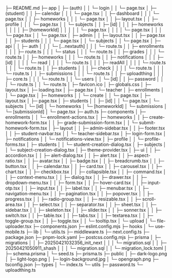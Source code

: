├─ README.md
├─ app
│ ├─ (auth)
│ │ └─ login
│ │ └─ page.tsx
│ ├─ (student)
│ │ ├─ calendar
│ │ │ └─ page.tsx
│ │ ├─ dashboard
│ │ │ └─ page.tsx
│ │ ├─ homeworks
│ │ │ └─ page.tsx
│ │ ├─ layout.tsx
│ │ ├─ profile
│ │ │ └─ page.tsx
│ │ └─ subjects
│ │ ├─ [id]
│ │ │ ├─ homeworks
│ │ │ │ ├─ [homeworkId]
│ │ │ │ │ └─ page.tsx
│ │ │ │ └─ page.tsx
│ │ │ └─ page.tsx
│ │ └─ page.tsx
│ ├─ admin
│ │ ├─ layout.tsx
│ │ ├─ page.tsx
│ │ ├─ students
│ │ │ └─ page.tsx
│ │ └─ subjects
│ │ └─ page.tsx
│ ├─ api
│ │ ├─ auth
│ │ │ └─ [...nextauth]
│ │ │ └─ route.ts
│ │ ├─ enrollments
│ │ │ ├─ route.ts
│ │ │ └─ status
│ │ │ └─ route.ts
│ │ ├─ grades
│ │ │ └─ route.ts
│ │ ├─ homeworks
│ │ │ └─ route.ts
│ │ ├─ notifications
│ │ │ ├─ [id]
│ │ │ │ └─ read
│ │ │ │ └─ route.ts
│ │ │ ├─ readAll
│ │ │ │ └─ route.ts
│ │ │ └─ route.ts
│ │ ├─ students
│ │ │ ├─ check
│ │ │ │ └─ route.ts
│ │ │ └─ route.ts
│ │ ├─ submissions
│ │ │ └─ route.ts
│ │ ├─ uploadthing
│ │ │ ├─ core.ts
│ │ │ └─ route.ts
│ │ └─ users
│ │ └─ [id]
│ │ ├─ password
│ │ │ └─ route.ts
│ │ └─ route.ts
│ ├─ favicon.ico
│ ├─ globals.css
│ ├─ layout.tsx
│ ├─ loading.tsx
│ ├─ page.tsx
│ └─ teacher
│ ├─ enrollments
│ │ └─ page.tsx
│ ├─ homeworks
│ │ └─ create
│ │ └─ page.tsx
│ ├─ layout.tsx
│ ├─ page.tsx
│ ├─ students
│ │ ├─ [id]
│ │ └─ page.tsx
│ └─ subjects
│ └─ [id]
│ └─ homeworks
│ └─ [homeworkId]
│ └─ submissions
│ └─ [submissionId]
│ └─ page.tsx
├─ auth.ts
├─ components
│ ├─ enrollments
│ │ └─ enrollment-actions.tsx
│ ├─ homeworks
│ │ ├─ create-homework-form.tsx
│ │ ├─ grade-submission-form.tsx
│ │ └─ submit-homework-form.tsx
│ ├─ layout
│ │ ├─ admin-sidebar.tsx
│ │ ├─ footer.tsx
│ │ ├─ student-navbar.tsx
│ │ └─ teacher-sidebar.tsx
│ ├─ login-form.tsx
│ ├─ notifications
│ │ └─ notifications-view.tsx
│ ├─ profile
│ │ └─ profile-forms.tsx
│ ├─ students
│ │ └─ student-creation-dialog.tsx
│ ├─ subjects
│ │ └─ subject-creation-dialog.tsx
│ ├─ theme-provider.tsx
│ ├─ ui
│ │ ├─ accordion.tsx
│ │ ├─ alert-dialog.tsx
│ │ ├─ alert.tsx
│ │ ├─ aspect-ratio.tsx
│ │ ├─ avatar.tsx
│ │ ├─ badge.tsx
│ │ ├─ breadcrumb.tsx
│ │ ├─ button.tsx
│ │ ├─ calendar.tsx
│ │ ├─ card.tsx
│ │ ├─ carousel.tsx
│ │ ├─ chart.tsx
│ │ ├─ checkbox.tsx
│ │ ├─ collapsible.tsx
│ │ ├─ command.tsx
│ │ ├─ context-menu.tsx
│ │ ├─ dialog.tsx
│ │ ├─ drawer.tsx
│ │ ├─ dropdown-menu.tsx
│ │ ├─ form.tsx
│ │ ├─ hover-card.tsx
│ │ ├─ input-otp.tsx
│ │ ├─ input.tsx
│ │ ├─ label.tsx
│ │ ├─ menubar.tsx
│ │ ├─ navigation-menu.tsx
│ │ ├─ pagination.tsx
│ │ ├─ popover.tsx
│ │ ├─ progress.tsx
│ │ ├─ radio-group.tsx
│ │ ├─ resizable.tsx
│ │ ├─ scroll-area.tsx
│ │ ├─ select.tsx
│ │ ├─ separator.tsx
│ │ ├─ sheet.tsx
│ │ ├─ sidebar.tsx
│ │ ├─ skeleton.tsx
│ │ ├─ slider.tsx
│ │ ├─ sonner.tsx
│ │ ├─ switch.tsx
│ │ ├─ table.tsx
│ │ ├─ tabs.tsx
│ │ ├─ textarea.tsx
│ │ ├─ toggle-group.tsx
│ │ ├─ toggle.tsx
│ │ └─ tooltip.tsx
│ └─ upload
│ └─ file-uploader.tsx
├─ components.json
├─ eslint.config.mjs
├─ hooks
│ └─ use-mobile.ts
├─ lib
│ └─ utils.ts
├─ middleware.ts
├─ next.config.ts
├─ package.json
├─ pnpm-lock.yaml
├─ postcss.config.mjs
├─ prisma
│ ├─ migrations
│ │ ├─ 20250421032356_init_next
│ │ │ └─ migration.sql
│ │ ├─ 20250421050911_shash
│ │ │ └─ migration.sql
│ │ └─ migration_lock.toml
│ ├─ schema.prisma
│ └─ seed.ts
├─ prisma.ts
├─ public
│ ├─ dark-logo.png
│ ├─ light-logo.png
│ ├─ login-background.jpg
│ └─ opengraph.png
├─ tsconfig.json
├─ types
│ └─ index.ts
└─ utils
├─ password.ts
└─ uploadthing.ts

```

```
